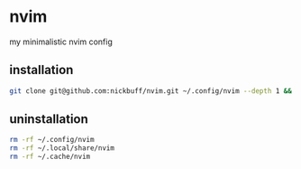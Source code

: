 # nvim

my minimalistic nvim config

## installation

```bash
git clone git@github.com:nickbuff/nvim.git ~/.config/nvim --depth 1 && nvim
```
## uninstallation

```bash
rm -rf ~/.config/nvim
rm -rf ~/.local/share/nvim
rm -rf ~/.cache/nvim
```
